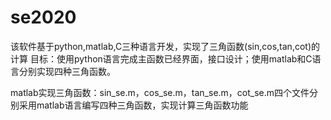 # se2020
该软件基于python,matlab,C三种语言开发，实现了三角函数(sin,cos,tan,cot)的计算
目标：使用python语言完成主函数已经界面，接口设计；使用matlab和C语言分别实现四种三角函数。

matlab实现三角函数：sin_se.m，cos_se.m，tan_se.m，cot_se.m四个文件分别采用matlab语言编写四种三角函数，实现计算三角函数功能

